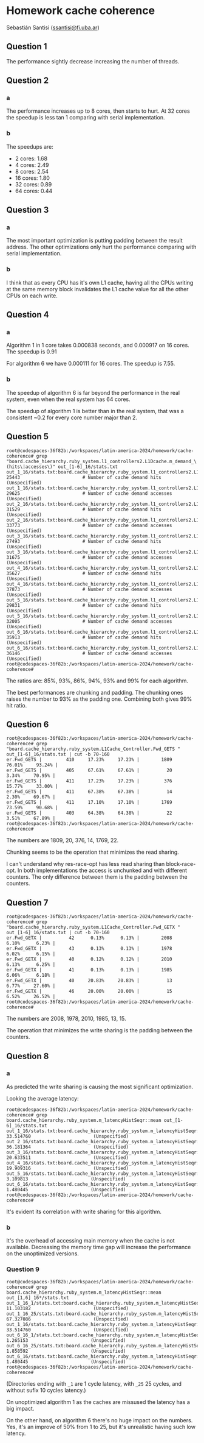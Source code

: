 # Homework cache coherence

Sebastián Santisi (<ssantisi@fi.uba.ar>)

## Question 1

The performance sightly decrease increasing the number of threads.
## Question 2


### a

The performance increases up to 8 cores, then starts to hurt. At 32 cores the speedup is less tan 1 comparing with serial implementation.

### b

The speedups are:
 *  2 cores: 1.68
 *  4 cores: 2.49
 *  8 cores: 2.54
 *  16 cores: 1.80
 *  32 cores: 0.89
 *  64 cores: 0.44

 ## Question 3

### a

 The most important optimization is putting padding between the result address. The other optimizations only hurt the performance comparing with serial implementation.

 ### b

 I think that as every CPU has it's own L1 cache, having all the CPUs writing at the same memory block invalidates the L1 cache value for all the other CPUs on each write.


## Question 4

### a

Algorithm 1 in 1 core takes 0.000838 seconds, and 0.000917 on 16 cores. The speedup is 0.91

For algorithm 6 we have 0.000111 for 16 cores. The speedup is 7.55.

### b

The speedup of algorithm 6 is far beyond the performance in the real system, even when the real system has 64 cores.

The speedup of algorithm 1 is better than in the real system, that was a consistent ~0.2 for every core number major than 2.

## Question 5

```
root@codespaces-36f82b:/workspaces/latin-america-2024/homework/cache-coherence# grep "board.cache_hierarchy.ruby_system.l1_controllers2.L1Dcache.m_demand_\(hits\|accesses\)" out_[1-6]_16/stats.txt
out_1_16/stats.txt:board.cache_hierarchy.ruby_system.l1_controllers2.L1Dcache.m_demand_hits        25443                       # Number of cache demand hits (Unspecified)
out_1_16/stats.txt:board.cache_hierarchy.ruby_system.l1_controllers2.L1Dcache.m_demand_accesses        29625                       # Number of cache demand accesses (Unspecified)
out_2_16/stats.txt:board.cache_hierarchy.ruby_system.l1_controllers2.L1Dcache.m_demand_hits        31529                       # Number of cache demand hits (Unspecified)
out_2_16/stats.txt:board.cache_hierarchy.ruby_system.l1_controllers2.L1Dcache.m_demand_accesses        33773                       # Number of cache demand accesses (Unspecified)
out_3_16/stats.txt:board.cache_hierarchy.ruby_system.l1_controllers2.L1Dcache.m_demand_hits        27493                       # Number of cache demand hits (Unspecified)
out_3_16/stats.txt:board.cache_hierarchy.ruby_system.l1_controllers2.L1Dcache.m_demand_accesses        31675                       # Number of cache demand accesses (Unspecified)
out_4_16/stats.txt:board.cache_hierarchy.ruby_system.l1_controllers2.L1Dcache.m_demand_hits        35627                       # Number of cache demand hits (Unspecified)
out_4_16/stats.txt:board.cache_hierarchy.ruby_system.l1_controllers2.L1Dcache.m_demand_accesses        37873                       # Number of cache demand accesses (Unspecified)
out_5_16/stats.txt:board.cache_hierarchy.ruby_system.l1_controllers2.L1Dcache.m_demand_hits        29831                       # Number of cache demand hits (Unspecified)
out_5_16/stats.txt:board.cache_hierarchy.ruby_system.l1_controllers2.L1Dcache.m_demand_accesses        32005                       # Number of cache demand accesses (Unspecified)
out_6_16/stats.txt:board.cache_hierarchy.ruby_system.l1_controllers2.L1Dcache.m_demand_hits        35913                       # Number of cache demand hits (Unspecified)
out_6_16/stats.txt:board.cache_hierarchy.ruby_system.l1_controllers2.L1Dcache.m_demand_accesses        36146                       # Number of cache demand accesses (Unspecified)
root@codespaces-36f82b:/workspaces/latin-america-2024/homework/cache-coherence#
```

The ratios are: 85%, 93%, 86%, 94%, 93% and 99% for each algorithm.

The best performances are chunking and padding. The chunking ones raises the number to 93% as the padding one. Combining both gives 99% hit ratio.

## Question 6

```
root@codespaces-36f82b:/workspaces/latin-america-2024/homework/cache-coherence# grep "board.cache_hierarchy.ruby_system.L1Cache_Controller.Fwd_GETS " out_[1-6]_16/stats.txt | cut -b 70-160
er.Fwd_GETS |         410     17.23%     17.23% |        1809     76.01%     93.24% |
er.Fwd_GETS |         405     67.61%     67.61% |          20      3.34%     70.95% |
er.Fwd_GETS |         411     17.23%     17.23% |         376     15.77%     33.00% |
er.Fwd_GETS |         411     67.38%     67.38% |          14      2.30%     69.67% |
er.Fwd_GETS |         411     17.10%     17.10% |        1769     73.59%     90.68% |
er.Fwd_GETS |         403     64.38%     64.38% |          22      3.51%     67.89% |
root@codespaces-36f82b:/workspaces/latin-america-2024/homework/cache-coherence#
```

The numbers are 1809, 20, 376, 14, 1769, 22.

Chunking seems to be the operation that minimizes the read sharing.

I can't understand why res-race-opt has less read sharing than block-race-opt. In both implementations the access is unchunked and with different counters. The only difference between them is the padding between the counters.

## Question 7

```
root@codespaces-36f82b:/workspaces/latin-america-2024/homework/cache-coherence# grep "board.cache_hierarchy.ruby_system.L1Cache_Controller.Fwd_GETX " out_[1-6]_16/stats.txt | cut -b 70-160
er.Fwd_GETX |          42      0.13%      0.13% |        2008      6.10%      6.23% |
er.Fwd_GETX |          43      0.13%      0.13% |        1978      6.02%      6.15% |
er.Fwd_GETX |          40      0.12%      0.12% |        2010      6.13%      6.25% |
er.Fwd_GETX |          41      0.13%      0.13% |        1985      6.06%      6.18% |
er.Fwd_GETX |          40     20.83%     20.83% |          13      6.77%     27.60% |
er.Fwd_GETX |          46     20.00%     20.00% |          15      6.52%     26.52% |
root@codespaces-36f82b:/workspaces/latin-america-2024/homework/cache-coherence#
```

The numbers are 2008, 1978, 2010, 1985, 13, 15.

The operation that minimizes the write sharing is the padding between the counters.

## Question 8

### a

As predicted the write sharing is causing the most significant optimization.

Looking the average latency:

```
root@codespaces-36f82b:/workspaces/latin-america-2024/homework/cache-coherence# grep board.cache_hierarchy.ruby_system.m_latencyHistSeqr::mean out_[1-6]_16/stats.txt
out_1_16/stats.txt:board.cache_hierarchy.ruby_system.m_latencyHistSeqr::mean    33.514760                       (Unspecified)
out_2_16/stats.txt:board.cache_hierarchy.ruby_system.m_latencyHistSeqr::mean    36.181364                       (Unspecified)
out_3_16/stats.txt:board.cache_hierarchy.ruby_system.m_latencyHistSeqr::mean    20.633511                       (Unspecified)
out_4_16/stats.txt:board.cache_hierarchy.ruby_system.m_latencyHistSeqr::mean    19.909316                       (Unspecified)
out_5_16/stats.txt:board.cache_hierarchy.ruby_system.m_latencyHistSeqr::mean     3.109813                       (Unspecified)
out_6_16/stats.txt:board.cache_hierarchy.ruby_system.m_latencyHistSeqr::mean     1.480445                       (Unspecified)
root@codespaces-36f82b:/workspaces/latin-america-2024/homework/cache-coherence#
```

It's evident its correlation with write sharing for this algorithm.

### b

It's the overhead of accessing main memory when the cache is not available. Decreasing the memory time gap will increase the performance on the unoptimized versions.

### Question 9

```
root@codespaces-36f82b:/workspaces/latin-america-2024/homework/cache-coherence# grep board.cache_hierarchy.ruby_system.m_latencyHistSeqr::mean out_[1,6]_16*/stats.txt
out_1_16_1/stats.txt:board.cache_hierarchy.ruby_system.m_latencyHistSeqr::mean    11.103182                       (Unspecified)
out_1_16_25/stats.txt:board.cache_hierarchy.ruby_system.m_latencyHistSeqr::mean    67.327086                       (Unspecified)
out_1_16/stats.txt:board.cache_hierarchy.ruby_system.m_latencyHistSeqr::mean    33.514760                       (Unspecified)
out_6_16_1/stats.txt:board.cache_hierarchy.ruby_system.m_latencyHistSeqr::mean     1.265153                       (Unspecified)
out_6_16_25/stats.txt:board.cache_hierarchy.ruby_system.m_latencyHistSeqr::mean     1.858592                       (Unspecified)
out_6_16/stats.txt:board.cache_hierarchy.ruby_system.m_latencyHistSeqr::mean     1.480445                       (Unspecified)
root@codespaces-36f82b:/workspaces/latin-america-2024/homework/cache-coherence#
```

(Directories ending with `_1` are 1 cycle latency, with `_25` 25 cycles, and without sufix 10 cycles latency.)

On unoptimized algorithm 1 as the caches are missused the latency has a big impact.

On the other hand, on algorithm 6 there's no huge impact on the numbers. Yes, it's an improve of 50% from 1 to 25, but it's unrealistic having such low latency.


